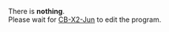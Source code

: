 There is **nothing**.  
Please wait for [CB-X2-Jun](https://github.com/CB-X2-Jun) to edit the program.

